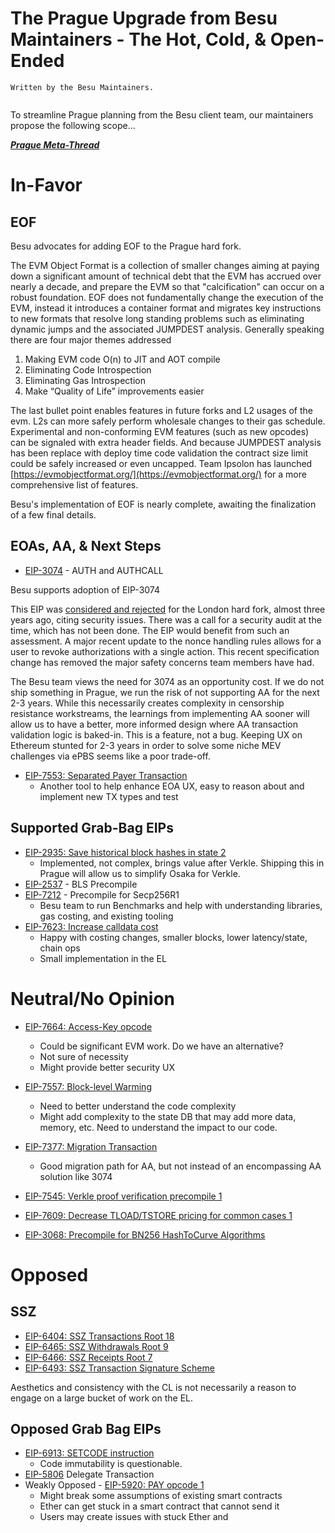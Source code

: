 # The Prague Upgrade from Besu Maintainers - The Hot, Cold,  & Open-Ended

```
Written by the Besu Maintainers.  
  

```

To streamline Prague planning from the Besu client team, our maintainers propose the following scope...

***[Prague Meta-Thread](https://ethereum-magicians.org/t/pectra-network-upgrade-meta-thread/16809)***

# In-Favor

## EOF

Besu advocates for adding EOF to the Prague hard fork. 

The EVM Object Format is a collection of smaller changes aiming at paying down a significant amount of technical debt that the EVM has accrued over nearly a decade, and prepare the EVM so that "calcification" can occur on a robust foundation. EOF does not fundamentally change the execution of the EVM, instead it introduces a container format and migrates key instructions to new formats that resolve long standing problems such as eliminating dynamic jumps and the associated JUMPDEST analysis. Generally speaking there are four major themes addressed

1. Making EVM code O(n) to JIT and AOT compile  
2. Eliminating Code Introspection   
3. Eliminating Gas Introspection   
4. Make “Quality of Life” improvements easier

The last bullet point enables features in future forks and L2 usages of the evm. L2s can more safely perform wholesale changes to their gas schedule. Experimental and non-conforming EVM features (such as new opcodes) can be signaled with extra header fields. And because JUMPDEST analysis has been replace with deploy time code validation the contract size limit could be safely increased or even uncapped. Team Ipsolon has launched [https://evmobjectformat.org/](https://evmobjectformat.org/) for a more comprehensive list of features. 

Besu's implementation of EOF is nearly complete, awaiting the finalization of a few final details.

## EOAs, AA, & Next Steps

- [EIP-3074](https://eips.ethereum.org/EIPS/eip-3074) \- AUTH and AUTHCALL

Besu supports adoption of EIP-3074

This EIP was [considered and rejected](https://github.com/ethereum/pm/blob/13738d97baac05d2e6688225063fedb9d6ad54aa/AllCoreDevs-EL-Meetings/Meeting%20111.md?plain=1#L32) for the London hard fork, almost three years ago, citing security issues. There was a call for a security audit at the time, which has not been done. The EIP would benefit from such an assessment. A major recent update to the nonce handling rules allows for a user to revoke authorizations with a single action. This recent specification change has removed the major safety concerns team members have had.

The Besu team views the need for 3074 as an opportunity cost. If we do not ship something in Prague, we run the risk of not supporting AA for the next 2-3 years. While this necessarily creates complexity in censorship resistance workstreams, the learnings from implementing AA sooner will allow us to have a better, more informed design where AA transaction validation logic is baked-in. This is a feature, not a bug. Keeping UX on Ethereum stunted for 2-3 years in order to solve some niche MEV challenges via ePBS seems like a poor trade-off. 

  

- [EIP-7553: Separated Payer Transaction](https://eips.ethereum.org/EIPS/eip-7553)
  - Another tool to help enhance EOA UX, easy to reason about and implement new TX types and test 

## Supported Grab-Bag EIPs 

- [EIP-2935: Save historical block hashes in state 2](https://eips.ethereum.org/EIPS/eip-2935)
  - Implemented, not complex, brings value after Verkle. Shipping this in Prague will allow us to simplify Osaka for Verkle. 
- [EIP-2537](https://ethereum-magicians.org/t/eip-2537-bls12-precompile-discussion-thread/4187/48) - BLS Precompile
- [EIP-7212](https://eips.ethereum.org/EIPS/eip-7212) \- Precompile for Secp256R1 
  - Besu team to run Benchmarks and help with understanding libraries, gas costing, and existing tooling
- [EIP-7623: Increase calldata cost](https://eips.ethereum.org/EIPS/eip-7623)
  - Happy with costing changes, smaller blocks, lower latency/state, chain ops 
  - Small implementation in the EL

# Neutral/No Opinion

- [EIP-7664: Access-Key opcode](https://github.com/ethereum/EIPs/pull/8357)
  - Could be significant EVM work. Do we have an alternative? 
  - Not sure of necessity 
  - Might provide better security UX 
- [EIP-7557: Block-level Warming](https://eips.ethereum.org/EIPS/eip-7557)
  - Need to better understand the code complexity 
  - Might add complexity to the state DB that may add more data, memory, etc. Need to understand the impact to our code. 
- [EIP-7377: Migration Transaction](https://eips.ethereum.org/EIPS/eip-7377)
  - Good migration path for AA, but not instead of an encompassing AA solution like 3074 

  

- [EIP-7545: Verkle proof verification precompile 1](https://eips.ethereum.org/EIPS/eip-7545)
- [EIP-7609: Decrease TLOAD/TSTORE pricing for common cases 1](https://eips.ethereum.org/EIPS/eip-7609)
- [EIP-3068: Precompile for BN256 HashToCurve Algorithms](https://eips.ethereum.org/EIPS/eip-3068)

# Opposed

## SSZ

- [EIP-6404: SSZ Transactions Root 18](https://eips.ethereum.org/EIPS/eip-6404)
- [EIP-6465: SSZ Withdrawals Root 9](https://eips.ethereum.org/EIPS/eip-6465)
- [EIP-6466: SSZ Receipts Root 7](https://eips.ethereum.org/EIPS/eip-6466)
- [EIP-6493: SSZ Transaction Signature Scheme](https://eips.ethereum.org/EIPS/eip-6493)

Aesthetics and consistency with the CL is not necessarily a reason to engage on a large bucket of work on the EL. 

## Opposed Grab Bag EIPs 

- [EIP-6913: SETCODE instruction](https://eips.ethereum.org/EIPS/eip-6913)
  - Code immutability is questionable. 
- [EIP-5806](https://eips.ethereum.org/EIPS/eip-5806) Delegate Transaction
- Weakly Opposed - [EIP-5920: PAY opcode 1](https://eips.ethereum.org/EIPS/eip-5920)
  - Might break some assumptions of existing smart contracts 
  - Ether can get stuck in a smart contract that cannot send it 
  - Users may create issues with stuck Ether and
